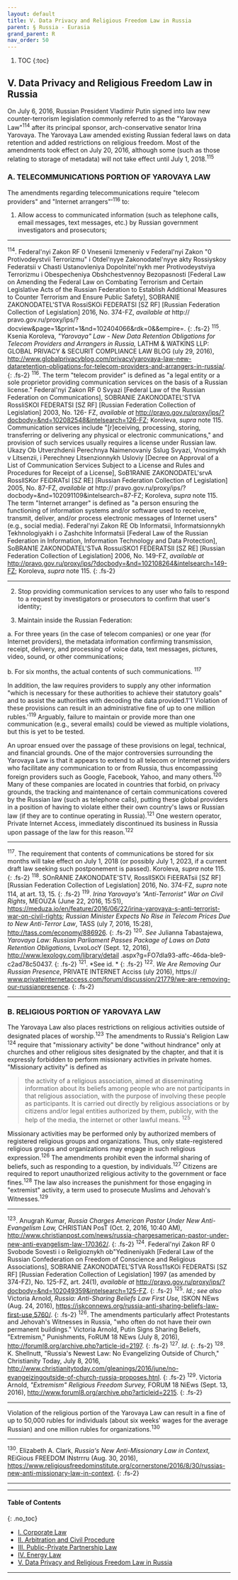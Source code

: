 ```yaml
---
layout: default
title: V. Data Privacy and Religious Freedom Law in Russia 
parent: § Russia - Eurasia   
grand_parent: R 
nav_order: 50 
---
```

<style>
.dont-break-out {
  /* These are technically the same, but use both */
  overflow-wrap: break-word;
  word-wrap: break-word;

     -ms-word-break: break-all;
  /* This is the dangerous one in WebKit, as it breaks things wherever */
  word-break: break-all;
  /* Instead use this non-standard one: */
  word-break: break-word;
}

.youtube-container {
    position: relative;
    width: 100%;
    height: 0;
    padding-bottom: 56.25%;
}
.youtube-video {
    position: absolute;
    top: 0;
    left: 0;
    width: 100%;
    height: 100%;
}

</style>

<div class="dont-break-out" markdown="1">

1. TOC
{:toc}

## V. Data Privacy and Religious Freedom Law in Russia
On July 6, 2016, Russian President Vladimir Putin signed into law new counter-terrorism legislation commonly referred to as the "Yarovaya Law"<sup>114</sup> after its principal sponsor, arch-conservative senator Irina Yarovaya. The Yarovaya Law amended existing Russian federal laws on data retention and added restrictions on religious freedom. Most of the amendments took effect on July 20, 2016, although some (such as those relating to storage of metadata) will not take effect until July 1, 2018.<sup>115</sup>

### A. TELECOMMUNICATIONS PORTION OF YAROVAYA LAW

The amendments regarding telecommunications require "telecom providers" and "Internet arrangers"'<sup>116</sup> to: 

1. Allow access to communicated information (such as telephone calls, email messages, text messages, etc.) by Russian government investigators and prosecutors;

***
<sup>114</sup>. Federal'nyi Zakon RF 0 Vnesenii Izmeneniy v Federal'nyi Zakon "0 Protivodeystvii Terrorizmu" i Otdel'nyye Zakonodatel'nyye akty Rossiyskoy Federatsii v Chasti Ustanovleniya Dopolnitel'nykh mer Protivodeystviya Terrorizmu i Obespecheniya Obshchestvennoy Bezopasnosti [Federal Law on Amending the Federal Law on Combating Terrorism and Certain Legislative Acts of the Russian Federation to Establish Additional Measures to Counter Terrorism and Ensure Public Safety], SOBRANIE ZAKONODATEL'STVA RossiSKOi FEDERATSI [SZ RF] [Russian Federation Collection of Legislation] 2016, No. 374-FZ, *available at* http:// pravo.gov.ru/proxy/ips/?docview&page=1&print=1&nd=102404066&rdk=0&&empire=. 
{: .fs-2}
<sup>115</sup>. Ksenia Koroleva, *"Yarovaya" Law - New Data Retention Obligations for Telecom Providers and Arrangers in Russia,* LATHM & WATKINS LLP: GLOBAL PRIVACY & SECURIT COMPLIANCE LAW BLOG (uly 29, 2016), http://www.globalprivacyblog.com/privacy/yarovaya-law-new-dataretention-obligations-for-telecom-providers-and-arrangers-in-russia/. 
{: .fs-2}
<sup>116</sup>. The term "telecom provider" is defined as "a legal entity or a sole proprietor providing communication services on the basis of a Russian license." Federal'nyi Zakon RF 0 Svyazi [Federal Law of the Russian Federation on Communications], SOBRANIE ZAKONODATEL'STVA RossliSKOI FEDERATSI [SZ RF] [Russian Federation Collection of Legislation] 2003, No. 126- FZ, *available at* http://pravo.gov.ru/proxy/ips/?docbody=&nd=102082548&intelsearch=126-FZ; Koroleva, *supra* note 115. Communication services include "[r]eceiving, processing, storing, transferring or delivering any physical or electronic communications," and provision of such services usually requires a license under Russian law. Ukazy Ob Utverzhdenii Perechnya Naimenovaniy Sslug Svyazi, Vnosimykh v Litsenzii, i Perechney Litsenzionnykh Usloviy [Decree on Approval of a List of Communication Services Subject to a License and Rules and Procedures for Receipt of a License], SoB1RANIE ZAKONODATEL'srvA RossllSKor FEiDRATsI [SZ RE] [Russian Federation Collection of Legislation] 2005, No. 87-FZ, *available at* http:// pravo.gov.ru/proxy/ips/?docbody=&nd=102091109&intelsearch=87-FZ; Koroleva, *supra* note 115. The term "Internet arranger" is defined as "a person ensuring the functioning of information systems and/or software used to receive, transmit, deliver, and/or process electronic messages of Internet users" (e.g., social media). Federal'nyi Zakon RE Ob Informatsii, Informatsionnykh Tekhnologiyakh i o Zashchite Informatsii [Federal Law of the Russian Federation in Information, Information Technology and Data Protection], SoBRAN1E ZAKONODATEL'STvA RossuiSKO1 FEDERATSII [SZ RE] [Russian Federation Collection of Legislation] 2006, No. 149-FZ, *available at* http://pravo.gov.ru/proxy/ips/?docbody=&nd=102108264&intelsearch=149-FZ; Koroleva, *supra* note 115.
{: .fs-2}
***


2. Stop providing communication services to any user who fails to respond to a request by investigators or prosecutors to confirm that user's identity; 

3. Maintain inside the Russian Federation: 

a. For three years (in the case of telecom companies) or one year (for Internet providers), the metadata information confirming transmission, receipt, delivery, and processing of voice data, text messages, pictures, video, sound, or other communications; 

b. For six months, the actual contents of such communications. <sup>117</sup>

In addition, the law requires providers to supply any other information "which is necessary for these authorities to achieve their statutory goals" and to assist the authorities with decoding the data provided.1'1 Violation of these provisions can result in an administrative fine of up to one million rubles.'<sup>119</sup> Arguably, failure to maintain or provide more than one communication (e.g., several emails) could be viewed as multiple violations, but this is yet to be tested.

An uproar ensued over the passage of these provisions on legal, technical, and financial grounds. One of the major controversies surrounding the Yarovaya Law is that it appears to extend to all telecom or Internet providers who facilitate any communication to or from Russia, thus encompassing foreign providers such as Google, Facebook, Yahoo, and many others.<sup>120</sup> Many of these companies are located in countries that forbid, on privacy grounds, the tracking and maintenance of certain communications covered by the Russian law (such as telephone calls), putting these global providers in a position of having to violate either their own country's laws or Russian law (if they are to continue operating in Russia).<sup>121</sup> One western operator, Private Internet Access, immediately discontinued its business in Russia upon passage of the law for this reason.<sup>122</sup>

***
<sup>117</sup>. The requirement that contents of communications be stored for six months will take effect on July 1, 2018 (or possibly July 1, 2023, if a current draft law seeking such postponement is passed). Koroleva, *supra* note 115. 
{: .fs-2}
<sup>118</sup>. SOnRANIE ZAKONODATE'STV, RosslISKOi FiEERATsii [SZ RF] [Russian Federation Collection of Legislation] 2016, No. 374-FZ, *supra* note 114, at art. 13, 15. 
{: .fs-2}
<sup>119</sup>. *Irina Yarovaya's "Anti-Terrorist" War on Civil Rights*, MEOUZA (June 22, 2016, 15:51), https://meduza.io/en/feature/2016/06/22/irina-yarovaya-s-anti-terrorist-war-on-civil-rights; *Russian Minister Expects No Rise in Telecom Prices Due to New Anti-Terror Law*, TASS (uly 7, 2016, 15:28), http://tass.com/economy/886926. 
{: .fs-2}
<sup>120</sup>. *See* Julianna Tabastajewa, *Yarovaya Law: Russian Parliament Passes Package of Laws on Data Retention Obligations,* LvxoLocY (Sept. 12, 2016), http://www.lexology.com/library/detail .aspx?g=FO7dla93-affc-46da-ble9-c2ad78c50437. 
{: .fs-2}
<sup>121</sup>. *See id. *
{: .fs-2}
<sup>122</sup>. *We Are Removing Our Russian Presence*, PRIVATE INTERNET Acciss (uly 2016), https:// www.privateinternetaccess.com/forum/discussion/21779/we-are-removing-our-russianpresence.
{: .fs-2}
***

### B. RELIGIOUS PORTION OF YAROVAYA LAW

The Yarovaya Law also places restrictions on religious activities outside of designated places of worship.<sup>123</sup> The amendments to Russia's Religion Law <sup>124</sup> require that "missionary activity" be done "without hindrance" only at churches and other religious sites designated by the chapter, and that it is expressly forbidden to perform missionary activities in private homes. "Missionary activity" is defined as

> the activity of a religious association, aimed at disseminating information about its beliefs among people who are not participants in that religious association, with the purpose of involving these people as participants. It is carried out directly by religious associations or by citizens and/or legal entities authorized by them, publicly, with the help of the media, the internet or other lawful means. <sup>125</sup>

Missionary activities may be performed only by authorized members of registered religious groups and organizations. Thus, only state-registered religious groups and organizations may engage in such religious expression.<sup>126</sup> The amendments prohibit even the informal sharing of beliefs, such as responding to a question, by individuals.<sup>127</sup> Citizens are required to report unauthorized religious activity to the government or face fines.<sup>128</sup> The law also increases the punishment for those engaging in "extremist" activity, a term used to prosecute Muslims and Jehovah's Witnesses.<sup>129</sup>

***
<sup>123</sup>. Anugrah Kumar, *Russia Charges American Pastor Under New Anti-Evangelism Law,* CHRISTIAN PosT (Oct. 2, 2016, 10:40 AM), http://www.christianpost.com/news/russia-chargesamerican-pastor-under-new-anti-evangelism-law-170362/. 
{: .fs-2}
<sup>124</sup>. Federal'nyi Zakon RF 0 Svobode Sovesti i o Religioznykh ob"Yedineniyakh [Federal Law of the Russian Confederation on Freedom of Conscience and Religious Associations], SOBRANIE ZAKONODATEL'STVA Ross11sKOi FEDERATSi [SZ RF] [Russian Federation Collection of Legislation] 1997 (as amended by 374-FZ), No. 125-FZ, art. 24(1), *available at* http://pravo.gov.ru/proxy/ips/?docbody=&nd=102049359&intelsearch=125-FZ. 
{: .fs-2}
<sup>125</sup>. *Id.; see also* Victoria Arnold, *Russia: Anti-Sharing Beliefs Law First Use,* ISKON NEws (Aug. 24, 2016), https://iskconnews.org/russia-anti-sharing-beliefs-law-first-use,5760/. 
{: .fs-2}
<sup>126</sup>. The amendments particularly affect Protestants and Jehovah's Witnesses in Russia, "who often do not have their own permanent buildings." Victoria Arnold, Putin Signs Sharing Beliefs, "Extremism," Punishments, FoRUM 18 NEws (July 8, 2016), http://foruml8.org/archive.php?article-id=2197. 
{: .fs-2}
<sup>127</sup>. *Id*. 
{: .fs-2}
<sup>128</sup>. K. Shellnutt, "Russia's Newest Law: No Evangelizing Outside of Church," Christianity Today, July 8, 2016, http://www.christianitytoday.com/gleanings/2016/june/no-evangeizingoutside-of-church-russia-proposes.htnl. 
{: .fs-2}
<sup>129</sup>. Victoria Arnold, *"Extremism" Religious Freedom Survey,* FORUM 18 NiEws (Sept. 13, 2016), http://www.foruml8.org/archive.php?articleid=2215.
{: .fs-2}
***

Violation of the religious portion of the Yarovaya Law can result in a fine of up to 50,000 rubles for individuals (about six weeks' wages for the average Russian) and one million rubles for organizations.<sup>130</sup>

***
<sup>130</sup>. Elizabeth A. Clark, *Russia's New Anti-Missionary Law in Context,* REiGious FREEDOM INstrrru (Aug. 30, 2016), https://www.religiousfreedominstitute.org/cornerstone/2016/8/30/russias-new-anti-missionary-law-in-context.
{: .fs-2}
***
***

#### Table of Contents
{: .no_toc}

<ul><li> <a href="/docs/R/Russia-Eurasia-1/">I. Corporate Law</a></li><li> <a href="/docs/R/Russia-Eurasia-2/">II. Arbitration and Civil Procedure</a></li><li> <a href="/docs/R/Russia-Eurasia-3/">III. Public-Private Partnership Law</a></li><li> <a href="/docs/R/Russia-Eurasia-4/">IV. Energy Law</a></li><li> <a href="/docs/R/Russia-Eurasia-5/">V. Data Privacy and Religious Freedom Law in Russia</a></li></ul>

***

</div>

